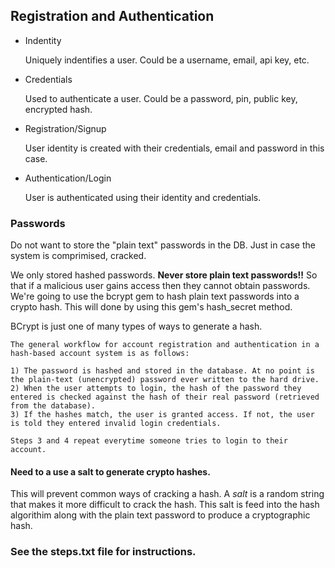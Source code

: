 ## Registration and Authentication
- Indentity

	Uniquely indentifies a user. Could be a username, email, api key, 
	etc.
- Credentials

	Used to authenticate a user. Could be a password, pin, public key, encrypted hash.
	
- Registration/Signup
    
    User identity is created with their credentials, email and password in this case.

-  Authentication/Login
    
    User is authenticated using their identity and credentials.

### Passwords
Do not want to store the "plain text" passwords in the DB. Just in case the system is comprimised, cracked.

We only stored hashed passwords. **Never store plain text passwords!!** So that if a malicious user gains access then they cannot obtain passwords. We're going to use the bcrypt gem to hash plain text passwords into a crypto hash. This will done by using this gem's hash_secret method.

BCrypt is just one of many types of ways to generate a hash.

    The general workflow for account registration and authentication in a hash-based account system is as follows:

    1) The password is hashed and stored in the database. At no point is the plain-text (unencrypted) password ever written to the hard drive.
    2) When the user attempts to login, the hash of the password they entered is checked against the hash of their real password (retrieved from the database).
    3) If the hashes match, the user is granted access. If not, the user is told they entered invalid login credentials.

    Steps 3 and 4 repeat everytime someone tries to login to their account.

#### Need to a use a salt to generate crypto hashes.
   
This will prevent common ways of cracking a hash. A *salt* is a random string that makes it more difficult to crack the hash. This salt is feed into the hash algorithim along with the plain text password to produce a cryptographic hash.

### See the steps.txt file for instructions.
